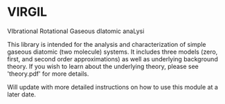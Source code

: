 # VIRGIL
VIbrational Rotational Gaseous dIatomic anaLysi

This library is intended for the analysis and characterization of simple gaseous diatomic (two molecule) systems. It includes three models (zero, first, and second order approximations) as well as underlying background theory. If you wish to learn about the underlying theory, please see 'theory.pdf' for more details. 

Will update with more detailed instructions on how to use this module at a later date.
